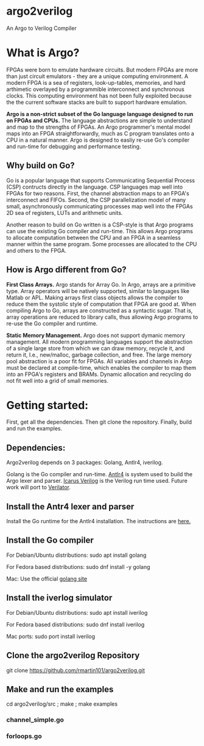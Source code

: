 # argo2verilog
An Argo to Verilog Compiler

# What is Argo?

FPGAs were born to emulate hardware circuits. But modern FPGAs are more than just circuit emulators - they are a unique computing environment. A modern FPGA is a sea of registers, look-up-tables, memories, and hard arthimetic overlayed by a programmible interconnect and synchronous clocks. This computing environment has not been fully exploited because the the current software stacks are built to support hardware emulation. 

**Argo is a non-strict subset of the Go language language designed to run on FPGAs and CPUs.** The language abstractions are simple to understand and map to the strengths of FPGAs. An Argo programmer's mental model maps into an FPGA straightforwardly, much as C program translates onto a CPU in a natural manner. Argo is designed to easliy re-use Go's compiler and run-time for debugging and performance testing. 

## Why build on Go?

Go is a popular language that supports Communicating Sequential Process (CSP) contructs directly in the language. CSP languages map well into FPGAs for two reasons. First, the channel abstraction maps to an FPGA's interconnect and FIFOs. Second, the CSP parallelization model of many small, asynchronously communicating processes map well into the FPGAs 2D sea of registers, LUTs and arithmetic units. 

Another reason to build on Go written is a CSP-style is that Argo programs can use the existing Go compiler and run-time. This allows Argo programs to allocate computation between the CPU and an FPGA in a seamless manner within the same program. Some processes are allocated to the CPU and others to the FPGA. 

## How is Argo different from Go?

**First Class Arrays.** Argo stands for Array Go. In Argo, arrays are a primitive type. Array operators will be natively supported, similar to languages like Matlab or APL. Making arrays first class objects allows the compiler to reduce them the systolic style of computation that FPGA are good at. When compiling Argo to Go, arrays are constructed as a syntactic sugar. That is, array operations are reduced to library calls, thus allowing Argo programs to re-use the Go compiler and runtime. 

**Static Memory Management.** Argo does not support dymanic memory management. All modern programming languages support the abstraction of a single large store from which we can draw memory, recycle it, and return it, I.e., new/malloc, garbage collection, and free. The large memory pool abstraction is a poor fit for FPGAs. All variables and channels in Argo must be declared at compile-time, which enables the compiler to map them into an FPGA's registers and BRAMs. Dynamic allocation and recycling do not fit well into a grid of small memories. 

# Getting started:

First, get all the dependencies. Then git clone the repository. Finally, build and run the examples. 

## Dependencies: 

Argo2verilog depends on 3 packages: Golang, Antlr4, iverilog. 

Golang is the Go compiler and run-time. [Antlr4](https://www.antlr.org/) is system used to build the Argo lexer and parser. [Icarus Verilog](http://iverilog.icarus.com/) is the Verilog run time used. Future work will port to [Verilator](https://www.veripool.org/wiki/verilator).

## Install the Antr4 lexer and parser 


Install the Go runtime for the Antlr4 installation. The instructions are [here.](https://github.com/antlr/antlr4/blob/master/doc/go-target.md) 

## Install the Go compiler

For Debian/Ubuntu distributions: sudo apt install golang 

For Fedora based distributions: sudo dnf install -y golang

Mac: Use the official [golang site](https://golang.org/doc/install) 


## Install the iverlog simulator 

For Debian/Ubuntu distributions: sudo apt install iverilog 

For Fedora based distributions: sudo dnf install iverilog 

Mac ports: sudo port install iverilog

## Clone the argo2verilog Repository 

git clone https://github.com/rmartin101/argo2verilog.git

## Make and run the examples 

cd argo2verilog/src ; make ; make examples 

### channel_simple.go 

### forloops.go 

















